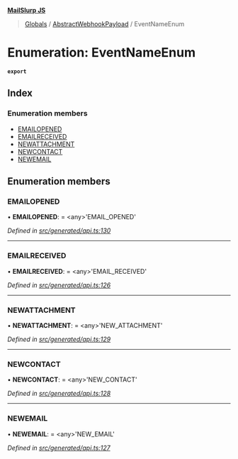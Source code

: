 **[MailSlurp JS](../README.md)**

> [Globals](../README.md) / [AbstractWebhookPayload](../modules/abstractwebhookpayload.md) / EventNameEnum

# Enumeration: EventNameEnum

**`export`** 

## Index

### Enumeration members

* [EMAILOPENED](abstractwebhookpayload.eventnameenum.md#emailopened)
* [EMAILRECEIVED](abstractwebhookpayload.eventnameenum.md#emailreceived)
* [NEWATTACHMENT](abstractwebhookpayload.eventnameenum.md#newattachment)
* [NEWCONTACT](abstractwebhookpayload.eventnameenum.md#newcontact)
* [NEWEMAIL](abstractwebhookpayload.eventnameenum.md#newemail)

## Enumeration members

### EMAILOPENED

•  **EMAILOPENED**:  = \<any>'EMAIL\_OPENED'

*Defined in [src/generated/api.ts:130](https://github.com/mailslurp/mailslurp-client/blob/98c6efc/src/generated/api.ts#L130)*

___

### EMAILRECEIVED

•  **EMAILRECEIVED**:  = \<any>'EMAIL\_RECEIVED'

*Defined in [src/generated/api.ts:126](https://github.com/mailslurp/mailslurp-client/blob/98c6efc/src/generated/api.ts#L126)*

___

### NEWATTACHMENT

•  **NEWATTACHMENT**:  = \<any>'NEW\_ATTACHMENT'

*Defined in [src/generated/api.ts:129](https://github.com/mailslurp/mailslurp-client/blob/98c6efc/src/generated/api.ts#L129)*

___

### NEWCONTACT

•  **NEWCONTACT**:  = \<any>'NEW\_CONTACT'

*Defined in [src/generated/api.ts:128](https://github.com/mailslurp/mailslurp-client/blob/98c6efc/src/generated/api.ts#L128)*

___

### NEWEMAIL

•  **NEWEMAIL**:  = \<any>'NEW\_EMAIL'

*Defined in [src/generated/api.ts:127](https://github.com/mailslurp/mailslurp-client/blob/98c6efc/src/generated/api.ts#L127)*
